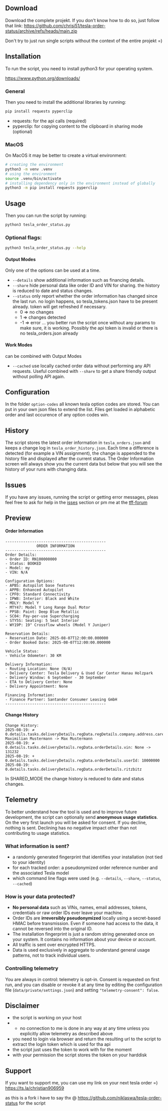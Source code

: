 ## Download
Download the complete projekt. 
If you don't know how to do so, just follow that link: https://github.com/chrisi51/tesla-order-status/archive/refs/heads/main.zip 

Don't try to just run single scripts without the context of the entire projekt =)

## Installation

To run the script, you need to install python3 for your operating system.

https://www.python.org/downloads/

### General
Then you need to install the additional libraries by running:
```sh
pip install requests pyperclip
```

- requests: for the api calls (required)
- pyperclip: for copying content to the clipboard in sharing mode (optional)

### MacOS
On MacOS it may be better to create a virtual environment:
```sh
# creating the environment
python3 -m venv .venv
# using the environment
source .venv/bin/activate
# installing dependency only in the environment instead of globally
python3 -m pip install requests pyperclip
```

## Usage
Then you can run the script by running:
```sh
python3 tesla_order_status.py
```
### Optional flags:
```sh
python3 tesla_order_status.py --help
```
#### Output Modes
Only one of the options can be used at a time.
- `--details` show additional information such as financing details.
- `--share` hide personal data like order ID and VIN for sharing. the history is reduced to date and status changes.
- `--status` only report whether the order information has changed since the last run. no login happens, so tesla_tokens.json have to be present already. token will get refreshed if necessary.
  - 0 => no changes
  - 1 => changes detected
  - -1 => error ... you better run the script once without any params to make sure, it is working. Possibly the api token is invalid or there is no tesla_orders.json already
#### Work Modes
can be combined with Output Modes
  - `--cached` use locally cached order data without performing any API requests. Useful combined with `--share` to get a share friendly output without polling API again.

## Configuration
In the folder `option-codes` all known tesla option codes are stored. You can put in your own json files to extend the list. Files get loaded in alphabetic order and last occurence of any option codes win.

## History
The script stores the latest order information in `tesla_orders.json` and keeps a change log in `tesla_order_history.json`. Each time a difference is detected (for example a VIN assignment), the change is appended to the history file and displayed after the current status.
The Order Information screen will always show you the current data but below that you will see the history of your runs with changing data. 

## Issues
If you have any issues, running the script or getting error messages, pleas feel free to ask for help in the [isses](https://github.com/chrisi51/tesla-order-status/issues) section or pm me at the [tff-forum](https://tff-forum.de/u/chrisi51/summary)

## Preview

#### Order Information
```
---------------------------------------------
              ORDER INFORMATION
---------------------------------------------
Order Details:
- Order ID: RN100000000
- Status: BOOKED
- Model: my
- VIN: N/A

Configuration Options:
- APBS: Autopilot base features
- APPB: Enhanced Autopilot
- CPF0: Standard Connectivity
- IPW8: Interior: Black and White
- MDLY: Model Y
- MTY47: Model Y Long Range Dual Motor
- PPSB: Paint: Deep Blue Metallic
- SC04: Pay-per-use Supercharging
- STY5S: Seating: 5 Seat Interior
- WY19P: 19" Crossflow wheels (Model Y Juniper)

Reservation Details:
- Reservation Date: 2025-08-07T12:00:00.000000
- Order Booked Date: 2025-08-07T12:00:00.000000

Vehicle Status:
- Vehicle Odometer: 30 KM

Delivery Information:
- Routing Location: None (N/A)
- Delivery Center: Tesla Delivery & Used Car Center Hanau Holzpark
- Delivery Window: 6 September - 30 September
- ETA to Delivery Center: None
- Delivery Appointment: None

Financing Information:
- Finance Partner: Santander Consumer Leasing GmbH
---------------------------------------------
```


#### Change History
```
Change History:
2025-08-19: ≠ 0.details.tasks.deliveryDetails.regData.regDetails.company.address.careOf: Maximilian Mustermann -> Max Mustermann
2025-08-19: ≠ 0.details.tasks.deliveryDetails.regData.orderDetails.vin: None -> 131232
2025-08-19: + 0.details.tasks.deliveryDetails.regData.orderDetails.userId: 10000000
2025-08-19: - 0.details.tasks.deliveryDetails.regData.orderDetails.ritzbitz
```
In SHARED_MODE the change history is reduced to date and status changes.

## Telemetry

To better understand how the tool is used and to improve future development, the script can optionally send **anonymous usage statistics**.  
On the very first launch you will be asked for consent. If you decline, nothing is sent. Declining has no negative impact other than not contributing to usage statistics.

### What information is sent?

- a randomly generated fingerprint that identifies your installation (not tied to your identity)
- for each tracked order: a pseudonymized order reference number and the associated Tesla model
- which command line flags were used (e.g. `--details`, `--share`, `--status`, `--cached`)

### How is your data protected?

- **No personal data** such as VINs, names, email addresses, tokens, credentials or raw order IDs ever leave your machine.
- Order IDs are **irreversibly pseudonymized** locally using a secret-based HMAC before transmission. Even if someone had access to the data, it cannot be reversed into the original ID.
- The installation fingerprint is just a random string generated once on your system. It contains no information about your device or account.
- All traffic is sent over encrypted HTTPS.
- Data is used exclusively in aggregate to understand general usage patterns, not to track individual users.

### Controlling telemetry

You are always in control: telemetry is opt-in. Consent is requested on first run, and you can disable or revoke it at any time by editing the configuration file (`data/private/settings.json`) and setting `"telemetry-consent": false`.


## Disclaimer
- the script is working on your host
- - no connection to me is done in any way at any time unless you explicitly allow telemetry as described above
- you need to login via browser and return the resulting url to the script to extract the login token which is used for tha api
- the script just uses the token to work with for the moment
- with your permission the script stores the token on your harddisk

## Support
If you want to support me, you can use my link on your next tesla order =)
https://ts.la/christian906959

as this is a fork i have to say thx @ https://github.com/niklaswa/tesla-order-status for the script
